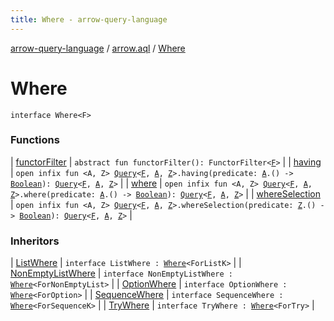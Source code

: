 ```yaml
---
title: Where - arrow-query-language
---
```


[arrow-query-language](../../index.html) / [arrow.aql](../index.html) / [Where](./index.html)

# Where

`interface Where<F>`

### Functions

| [functorFilter](functor-filter.html) | `abstract fun functorFilter(): FunctorFilter<`[`F`](index.html#F)`>` |
| [having](having.html) | `open infix fun <A, Z> `[`Query`](../-query/index.html)`<`[`F`](index.html#F)`, `[`A`](having.html#A)`, `[`Z`](having.html#Z)`>.having(predicate: `[`A`](having.html#A)`.() -> `[`Boolean`](https://kotlinlang.org/api/latest/jvm/stdlib/kotlin/-boolean/index.html)`): `[`Query`](../-query/index.html)`<`[`F`](index.html#F)`, `[`A`](having.html#A)`, `[`Z`](having.html#Z)`>` |
| [where](where.html) | `open infix fun <A, Z> `[`Query`](../-query/index.html)`<`[`F`](index.html#F)`, `[`A`](where.html#A)`, `[`Z`](where.html#Z)`>.where(predicate: `[`A`](where.html#A)`.() -> `[`Boolean`](https://kotlinlang.org/api/latest/jvm/stdlib/kotlin/-boolean/index.html)`): `[`Query`](../-query/index.html)`<`[`F`](index.html#F)`, `[`A`](where.html#A)`, `[`Z`](where.html#Z)`>` |
| [whereSelection](where-selection.html) | `open infix fun <A, Z> `[`Query`](../-query/index.html)`<`[`F`](index.html#F)`, `[`A`](where-selection.html#A)`, `[`Z`](where-selection.html#Z)`>.whereSelection(predicate: `[`Z`](where-selection.html#Z)`.() -> `[`Boolean`](https://kotlinlang.org/api/latest/jvm/stdlib/kotlin/-boolean/index.html)`): `[`Query`](../-query/index.html)`<`[`F`](index.html#F)`, `[`A`](where-selection.html#A)`, `[`Z`](where-selection.html#Z)`>` |

### Inheritors

| [ListWhere](../../arrow.aql.instances/-list-where/index.html) | `interface ListWhere : `[`Where`](./index.html)`<ForListK>` |
| [NonEmptyListWhere](../../arrow.aql.instances/-non-empty-list-where/index.html) | `interface NonEmptyListWhere : `[`Where`](./index.html)`<ForNonEmptyList>` |
| [OptionWhere](../../arrow.aql.instances/-option-where/index.html) | `interface OptionWhere : `[`Where`](./index.html)`<ForOption>` |
| [SequenceWhere](../../arrow.aql.instances/-sequence-where/index.html) | `interface SequenceWhere : `[`Where`](./index.html)`<ForSequenceK>` |
| [TryWhere](../../arrow.aql.instances/-try-where/index.html) | `interface TryWhere : `[`Where`](./index.html)`<ForTry>` |

